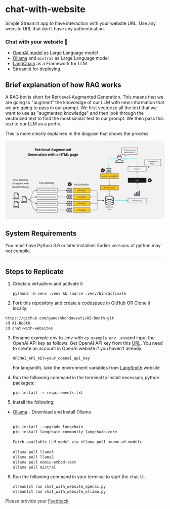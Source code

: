 # chat-with-website
Simple Streamlit app to have interaction with your website URL. Use any website URL that don't have any authentication.

### Chat with your website 🚀
- [OpenAI model](https://platform.openai.com/docs/models) as Large Language model
- [Ollama](https://ollama.ai/) and `mistral` as Large Language model
- [LangChain](https://python.langchain.com/en/latest/modules/models/llms/integrations/huggingface_hub.html) as a Framework for LLM
- [Streamlit](https://streamlit.io/) for deploying.

## Brief explanation of how RAG works

A RAG bot is short for Retrieval-Augmented Generation. This means that we are going to "augment" the knowledge of our LLM with new information that we are going to pass in our prompt. We first vectorize all the text that we want to use as "augmented knowledge" and then look through the vectorized text to find the most similar text to our prompt. We then pass this text to our LLM as a prefix.

This is more clearly explained in the diagram that shows the process:

![RAG Diagram](docs/HTML-rag-diagram.jpg)

## System Requirements

You must have Python 3.9 or later installed. Earlier versions of python may not compile.  

---

## Steps to Replicate 

   
1. Create a virtualenv and activate it
   ```
   python3 -m venv .venv && source .venv/bin/activate
   ```

2. Fork this repository and create a codespace in GitHub OR Clone it locally.
```
https://github.com/ganeshkondaveeti/AI-Booth.git
cd AI-Booth
cd chat-with-websites
```

3. Rename example.env to .env with `cp example.env .env`and input the OpenAI API key as follows. Get OpenAI API key from this [URL](https://platform.openai.com/account/api-keys). You need to create an account in OpenAI webiste if you haven't already.
   ```
   OPENAI_API_KEY=your_openai_api_key
   ```

   For langsmith, take the environment variables from [LangSmith](https://smith.langchain.com/) website

4. Run the following command in the terminal to install necessary python packages:
   ```
   pip install -r requirements.txt
   ```
 
 5. Install the following:
   
- [Ollama](https://python.langchain.com/v0.2/docs/integrations/chat/ollama/) - Download and Install Ollama
   
   ```
   
   pip install --upgrade langchain
   pip install langchain-community langchain-core
   
   Fetch available LLM model via ollama pull <name-of-model>
   
   ollama pull llama3
   ollama pull llama2
   ollama pull nomic-embed-text
   ollama pull mistral
   ```

6. Run the following command in your terminal to start the chat UI:
   ```
   streamlit run chat_with_website_openai.py
   streamlit run chat_with_website_ollama.py
   ```

Please provide your [Feedback](https://forms.office.com/r/2vyNdMU1eV)
